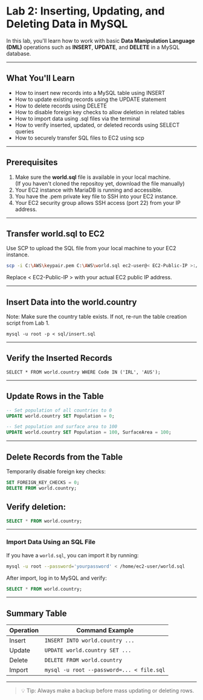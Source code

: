 # Lab 2: Inserting, Updating, and Deleting Data in MySQL

In this lab, you'll learn how to work with basic **Data Manipulation Language (DML)** operations such as **INSERT**, **UPDATE**, and **DELETE** in a MySQL database.

---
## What You'll Learn
- How to insert new records into a MySQL table using INSERT
- How to update existing records using the UPDATE statement
- How to delete records using DELETE
- How to disable foreign key checks to allow deletion in related tables
- How to import data using .sql files via the terminal
- How to verify inserted, updated, or deleted records using SELECT queries
- How to securely transfer SQL files to EC2 using scp

---

## Prerequisites
1. Make sure the **world.sql** file is available in your local machine.  
(If you haven't cloned the repositoy yet, download the file manually)
2. Your EC2 instance with MariaDB is running and accessible.
3. You have the .pem private key file to SSH into your EC2 instance.
4. Your EC2 security group allows SSH access (port 22) from your IP address.

---

## Transfer world.sql to EC2
Use SCP to upload the SQL file from your local machine to your EC2 instance.

```bash
scp -i C:\AWS\keypair.pem C:\AWS\world.sql ec2-user@< EC2-Public-IP >:/home/ec2-user/
```
Replace < EC2-Public-IP > with your actual EC2 public IP address. 

---
## Insert Data into the world.country
Note: Make sure the country table exists. If not, re-run the table creation script from Lab 1.

`mysql -u root -p < sql/insert.sql`

---

## Verify the Inserted Records
`SELECT * FROM world.country WHERE Code IN ('IRL', 'AUS');`

---

## Update Rows in the Table

```sql
-- Set population of all countries to 0
UPDATE world.country SET Population = 0;

-- Set population and surface area to 100
UPDATE world.country SET Population = 100, SurfaceArea = 100;
```

---

## Delete Records from the Table
Temporarily disable foreign key checks:

```sql
SET FOREIGN_KEY_CHECKS = 0;
DELETE FROM world.country;
```

## Verify deletion:

```sql
SELECT * FROM world.country;
```

---

### Import Data Using an SQL File

If you have a `world.sql`, you can import it by running:

```bash
mysql -u root --password='yourpassword' < /home/ec2-user/world.sql
```

After import, log in to MySQL and verify:

```sql
SELECT * FROM world.country;
```

---

## Summary Table

| Operation | Command Example |
|-----------|------------------|
| Insert    | `INSERT INTO world.country ...` |
| Update    | `UPDATE world.country SET ...` |
| Delete    | `DELETE FROM world.country` |
| Import    | `mysql -u root --password=... < file.sql` |

---

> 💡 Tip: Always make a backup before mass updating or deleting rows.